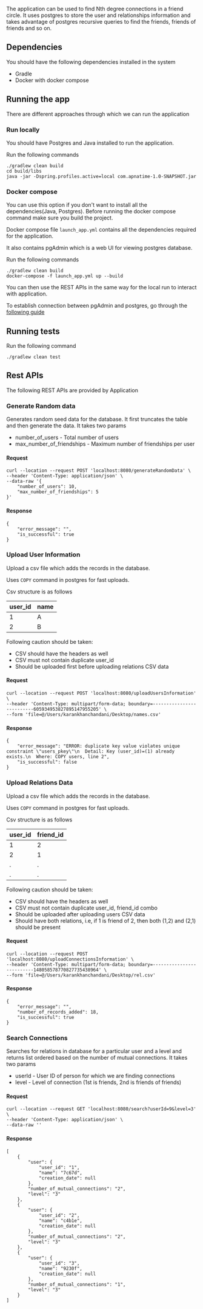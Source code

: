 
The application can be used to find Nth degree connections in a friend circle.
It uses postgres to store the user and relationships information and takes advantage of postgres recursive queries
to find the friends, friends of friends and so on.

## Dependencies
You should have the following dependencies installed in the system
* Gradle
* Docker with docker compose


## Running the app
There are different approaches through which we can run the application
###  Run locally
You should have Postgres and Java installed to run the application.

Run the following commands

```
./gradlew clean build
cd build/libs
java -jar -Dspring.profiles.active=local com.apnatime-1.0-SNAPSHOT.jar
```
### Docker compose
You can use this option if you don't want to install all the dependencies(Java, Postgres). Before running the docker compose command make sure you build the project.

Docker compose file `launch_app.yml` contains all the dependencies required for the application.

It also contains pgAdmin which is a web UI for viewing postgres database.

Run the following commands
```
./gradlew clean build
docker-compose -f launch_app.yml up --build
```
You can then use the REST APIs in the same way for the local run to interact with application.

To establish connection between pgAdmin and postgres, go through the [following guide](https://info.crunchydata.com/blog/easy-postgresql-10-and-pgadmin-4-setup-with-docker) 


## Running tests

Run the following command
```
./gradlew clean test
```


## Rest APIs
The following REST APIs are provided by Application

### Generate Random data
Generates random seed data for the database. It first truncates the table and then generate the data.
It takes two params 

* number_of_users - Total number of users
* max_number_of_friendships - Maximum number of friendships per user

#### Request

```
curl --location --request POST 'localhost:8080/generateRandomData' \
--header 'Content-Type: application/json' \
--data-raw '{
	"number_of_users": 10,
	"max_number_of_friendships": 5
}'
```

#### Response
```
{
    "error_message": "",
    "is_successful": true
}
```

### Upload User Information
Upload a csv file which adds the records in the database.

Uses `COPY` command in postgres for fast uploads.

Csv structure is as follows

| user_id | name |
| --- | --- |
| 1 | A|
| 2 | B|

Following caution should be taken:
* CSV should have the headers as well
* CSV must not contain duplicate user_id
* Should be uploaded first before uploading relations CSV data
#### Request

```
curl --location --request POST 'localhost:8080/uploadUsersInformation' \
--header 'Content-Type: multipart/form-data; boundary=--------------------------605934953827895147955205' \
--form 'file=@/Users/karankhanchandani/Desktop/names.csv'
```

#### Response
```
{
    "error_message": "ERROR: duplicate key value violates unique constraint \"users_pkey\"\n  Detail: Key (user_id)=(1) already exists.\n  Where: COPY users, line 2",
    "is_successful": false
}
```

### Upload Relations Data
Upload a csv file which adds the records in the database.

Uses `COPY` command in postgres for fast uploads.

Csv structure is as follows

| user_id | friend_id |
| --- | --- |
| 1 | 2|
| 2 | 1|
| . | .|
| . | .|

Following caution should be taken:
* CSV should have the headers as well
* CSV must not contain duplicate user_id, friend_id combo
* Should be uploaded after uploading users CSV data
* Should have both relations, i.e, if 1 is friend of 2, then both (1,2) and (2,1) should be present
#### Request

```
curl --location --request POST 'localhost:8080/uploadConnectionsInformation' \
--header 'Content-Type: multipart/form-data; boundary=--------------------------148058578770827735438964' \
--form 'file=@/Users/karankhanchandani/Desktop/rel.csv'
```

#### Response
```
{
    "error_message": "",
    "number_of_records_added": 18,
    "is_successful": true
}
```

### Search Connections
Searches for relations in database for a particular user and a level and returns list ordered based on the number of mutual connections.
It takes two params 

* userId - User ID of person for which we are finding connections
* level - Level of connection (1st is friends, 2nd is friends of friends)

#### Request

```
curl --location --request GET 'localhost:8080/search?userId=9&level=3' \
--header 'Content-Type: application/json' \
--data-raw ''
```

#### Response
```
[
    {
        "user": {
            "user_id": "1",
            "name": "7c67d",
            "creation_date": null
        },
        "number_of_mutual_connections": "2",
        "level": "3"
    },
    {
        "user": {
            "user_id": "2",
            "name": "c4b1e",
            "creation_date": null
        },
        "number_of_mutual_connections": "2",
        "level": "3"
    },
    {
        "user": {
            "user_id": "3",
            "name": "9230f",
            "creation_date": null
        },
        "number_of_mutual_connections": "1",
        "level": "3"
    }
]
```

